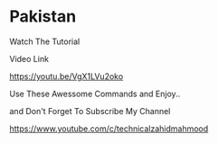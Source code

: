 # Pakistan
Watch The Tutorial

Video Link

https://youtu.be/VgX1LVu2oko

Use These Awessome Commands and Enjoy..

and Don't Forget To Subscribe My Channel 

https://www.youtube.com/c/technicalzahidmahmood
